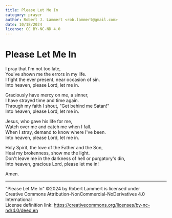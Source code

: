 ```yaml
---
title: Please Let Me In
category: prayer
author: Robert J. Lammert <rob.lammert@gmail.com>
date: 10/18/2024
license: CC BY-NC-ND 4.0
---
```


# Please Let Me In
	
I pray that I'm not too late,  
You've shown me the errors in my life.  
I fight the ever present, near occasion of sin.  
Into heaven, please Lord, let me in.  

Graciously have mercy on me, a sinner,  
I have strayed time and time again.  
Through my faith I shout, "Get behind me Satan!"  
Into heaven, please Lord, let me in.  

Jesus, who gave his life for me,  
Watch over me and catch me when I fall.  
When I stray, demand to know where I've been.  
Into heaven, please Lord, let me in.  

Holy Spirit, the love of the Father and the Son,  
Heal my brokenness, show me the light.  
Don't leave me in the darkness of hell or purgatory's din,  
Into heaven, gracious Lord, please let me in!  

Amen.

-----
"Please Let Me In" ©2024 by Robert Lammert is licensed under  
Creative Commons Attribution-NonCommercial-NoDerivatives 4.0 International  
License definition link: https://creativecommons.org/licenses/by-nc-nd/4.0/deed.en
